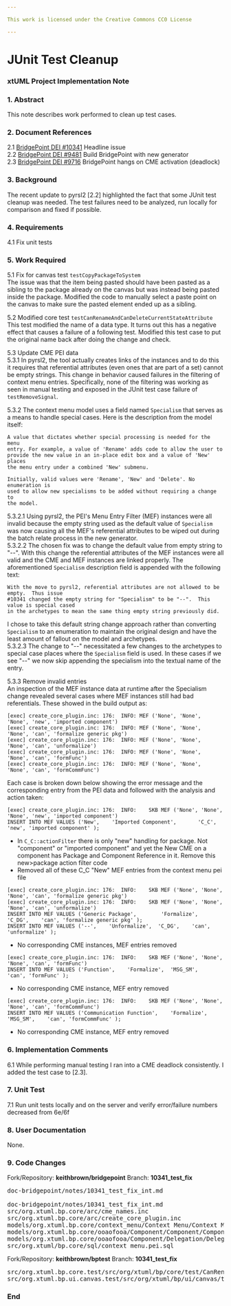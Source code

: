 ```yaml
---

This work is licensed under the Creative Commons CC0 License

---
```


# JUnit Test Cleanup
### xtUML Project Implementation Note


### 1. Abstract

This note describes work performed to clean up test cases.

### 2. Document References

<a id="2.1"></a>2.1 [BridgePoint DEI #10341](https://support.onefact.net/issues/10341) Headline issue   
<a id="2.2"></a>2.2 [BridgePoint DEI #9481](https://support.onefact.net/issues/9481) Build BridgePoint with new generator    
<a id="2.3"></a>2.3 [BridgePoint DEI #9716](https://support.onefact.net/issues/9716) BridgePoint hangs on CME activation (deadlock)    

### 3. Background

The recent update to pyrsl2 [2.2] highlighted the fact that some JUnit test cleanup was needed.  The test
failures need to be analyzed, run locally for comparison and fixed if possible.  
 
### 4. Requirements

4.1  Fix unit tests 

### 5. Work Required

5.1  Fix for canvas test `testCopyPackageToSystem`  
The issue was that the item being pasted should have been pasted as a sibling to the package
already on the canvas but was instead being pasted inside the package.  Modified the code
to manually select a paste point on the canvas to make sure the pasted element ended up as a 
sibling.  

5.2  Modified core test `testCanRenameAndCanDeleteCurrentStateAttribute`  
This test modified the name of a data type.  It turns out this has a negative effect that
causes a failure of a following test.  Modified this test case to put the original name 
back after doing the change and check.  

5.3  Update CME PEI data   
5.3.1  In pyrsl2, the tool actually creates links of the instances and to do this it requires
that referential attributes (even ones that are part of a set) cannot be empty strings.  This 
change in behavior caused failures in the filtering of context menu entries.  Specifically, 
none of the filtering was working as seen in manual testing and exposed in the JUnit test case
failure of `testRemoveSignal`.   

5.3.2  The context menu model uses a field named `Specialism` that serves as a means to handle
special cases.  Here is the description from the model itself:  
```
A value that dictates whether special processing is needed for the menu
entry. For example, a value of 'Rename' adds code to allow the user to
provide the new value in an in-place edit box and a value of 'New' places
the menu entry under a combined 'New' submenu.

Initially, valid values were 'Rename', 'New' and 'Delete'. No enumeration is
used to allow new specialisms to be added without requiring a change to
the model.
```  
5.3.2.1  Using pyrsl2, the PEI's Menu Entry Filter (MEF) instances were all invalid because
the empty string used as the default value of `Specialism` was now causing all the MEF's 
referential attributes to be wiped out during the batch relate process in the new generator.  
5.3.2.2  The chosen fix was to change the default value from empty string to "--".  With this
change the referential attributes of the MEF instances were all valid and the CME and MEF 
instances are linked properly.  The aforementioned `Specialism` description field is appended
with the following text:  
```
With the move to pyrsl2, referential attributes are not allowed to be empty.  Thus issue
#10341 changed the empty string for "Specialism" to be "--".  This value is special cased
in the archetypes to mean the same thing empty string previously did.
```  
I chose to take this default string change approach rather than converting `Specialism` to
an enumeration to maintain the original design and have the least amount of fallout on the 
model and archetypes.  
5.3.2.3  The change to "--" necessitated a few changes to the archetypes to special case
places where the `Specialism` field is used.  In these cases if we see "--" we now skip 
appending the specialism into the textual name of the entry.  

5.3.3  Remove invalid entries  
An inspection of the MEF instance data at runtime after the Specialism change revealed several
cases where MEF instances still had bad referentials.  These showed in the build output as:
```
[exec] create_core_plugin.inc: 176:  INFO: MEF ('None', 'None', 'None', 'new', 'imported component')
[exec] create_core_plugin.inc: 176:  INFO: MEF ('None', 'None', 'None', 'can', 'formalize generic pkg')
[exec] create_core_plugin.inc: 176:  INFO: MEF ('None', 'None', 'None', 'can', 'unformalize')
[exec] create_core_plugin.inc: 176:  INFO: MEF ('None', 'None', 'None', 'can', 'formFunc')
[exec] create_core_plugin.inc: 176:  INFO: MEF ('None', 'None', 'None', 'can', 'formCommFunc')
```  

Each case is broken down below showing the error message and the corresponding entry from the PEI data
and followed with the analysis and action taken:
```
[exec] create_core_plugin.inc: 176:  INFO:    SKB MEF ('None', 'None', 'None', 'new', 'imported component')
INSERT INTO MEF VALUES ('New',    'Imported Component',       'C_C',   'new', 'imported component' );
```
* In `C_C::actionFilter` there is only "new" handling for package.  Not "component" or "imported component"
  and yet the New CME on a component has Package and Component Reference in it.  Remove this new>package 
  action filter code
* Removed all of these C_C "New" MEF entries from the context menu pei file
    
```
[exec] create_core_plugin.inc: 176:  INFO:    SKB MEF ('None', 'None', 'None', 'can', 'formalize generic pkg')
[exec] create_core_plugin.inc: 176:  INFO:    SKB MEF ('None', 'None', 'None', 'can', 'unformalize')
INSERT INTO MEF VALUES ('Generic Package',        'Formalize',  'C_DG',    'can', 'formalize generic pkg' );
INSERT INTO MEF VALUES ('--',    'Unformalize',  'C_DG',    'can', 'unformalize' );
```
* No corresponding CME instances, MEF entries removed  
    
```
[exec] create_core_plugin.inc: 176:  INFO:    SKB MEF ('None', 'None', 'None', 'can', 'formFunc')
INSERT INTO MEF VALUES ('Function',    'Formalize',  'MSG_SM',    'can', 'formFunc' );
```
* No corresponding CME instance, MEF entry removed  
    
```
[exec] create_core_plugin.inc: 176:  INFO:    SKB MEF ('None', 'None', 'None', 'can', 'formCommFunc')
INSERT INTO MEF VALUES ('Communication Function',    'Formalize',  'MSG_SM',    'can', 'formCommFunc' );
```
* No corresponding CME instance, MEF entry removed  
   

### 6. Implementation Comments

6.1  While performing manual testing I ran into a CME deadlock consistently.  I added the 
test case to [2.3].    

### 7. Unit Test

7.1  Run unit tests locally and on the server and verify error/failure numbers decreased from 6e/6f    

### 8. User Documentation

None.

### 9. Code Changes

Fork/Repository: __keithbrown/bridgepoint__ 
Branch: __10341_test_fix__

<pre>
doc-bridgepoint/notes/10341_test_fix_int.md

doc-bridgepoint/notes/10341_test_fix_int.md
src/org.xtuml.bp.core/arc/cme_names.inc
src/org.xtuml.bp.core/arc/create_core_plugin.inc
models/org.xtuml.bp.core/context_menu/Context Menu/Context Menu Entry/Context Menu Entry.xtuml
models/org.xtuml.bp.core/ooaofooa/Component/Component/Component.xtuml
models/org.xtuml.bp.core/ooaofooa/Component/Delegation/Delegation.xtuml
src/org.xtuml/bp.core/sql/context_menu.pei.sql
</pre>

Fork/Repository: __keithbrown/bptest__ 
Branch: __10341_test_fix__

<pre>
src/org.xtuml.bp.core.test/src/org/xtuml/bp/core/test/CanRenameCanDeleteTestGenerics.java
src/org.xtuml.bp.ui.canvas.test/src/org/xtuml/bp/ui/canvas/test/CanvasCopyPasteTests.java
</pre>

### End

